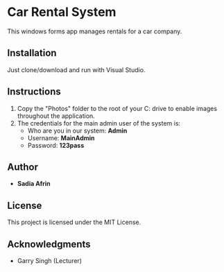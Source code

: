 # Car Rental System

This windows forms app manages rentals for a car company. 

## Installation

Just clone/download and run with Visual Studio. 

## Instructions

1. Copy the "Photos" folder to the root of your C: drive to enable images throughout the application.
2. The credentials for the main admin user of the system is:
	* Who are you in our system: **Admin**
	* Username: **MainAdmin**
	* Password: **123pass**

## Author

* **Sadia Afrin** 

## License

This project is licensed under the MIT License.

## Acknowledgments

* Garry Singh (Lecturer)

